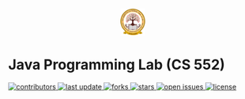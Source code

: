 <p align="center">
  <img src="https://github.com/SahilAli8808/kmclu-placement-cell/blob/dev/assets/img/logo.png" width="10%" alt='KMCLU Logo'> 
</p>
<!-- Table of Contents -->

# Java Programming Lab (CS 552)

<!-- Badges -->
<p>
    <a href="https://github.com/SubhanRaj/Java-Programming-Lab/graphs/contributors">
        <img src="https://img.shields.io/github/contributors/SubhanRaj/Java-Programming-Lab" alt="contributors" />
    </a>
    <a href="">
        <img src="https://img.shields.io/github/last-commit/SubhanRaj/Java-Programming-Lab" alt="last update" />
    </a>
    <a href="https://github.com/SubhanRaj/Java-Programming-Lab/network/members">
        <img src="https://img.shields.io/github/forks/SubhanRaj/Java-Programming-Lab" alt="forks" />
    </a>
    <a href="https://github.com/SubhanRaj/Java-Programming-Lab/stargazers">
        <img src="https://img.shields.io/github/stars/SubhanRaj/Java-Programming-Lab" alt="stars" />
    </a>
    <a href="https://github.com/SubhanRaj/Java-Programming-Lab/issues/">
        <img src="https://img.shields.io/github/issues/SubhanRaj/Java-Programming-Lab" alt="open issues" />
    </a>
    <a href="https://github.com/SubhanRaj/Java-Programming-Lab/blob/main/licence">
        <img src="https://img.shields.io/github/license/SubhanRaj/Java-Programming-Lab" alt="license" />
    </a>
</p>